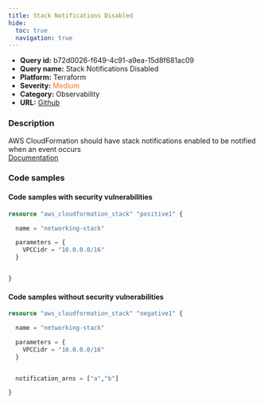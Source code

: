 ```yaml
---
title: Stack Notifications Disabled
hide:
  toc: true
  navigation: true
---
```


<style>
  .highlight .hll {
    background-color: #ff171742;
  }
  .md-content {
    max-width: 1100px;
    margin: 0 auto;
  }
</style>

-   **Query id:** b72d0026-f649-4c91-a9ea-15d8f681ac09
-   **Query name:** Stack Notifications Disabled
-   **Platform:** Terraform
-   **Severity:** <span style="color:#ff7213">Medium</span>
-   **Category:** Observability
-   **URL:** [Github](https://github.com/Checkmarx/kics/tree/master/assets/queries/terraform/aws/stack_notifications_disabled)

### Description
AWS CloudFormation should have stack notifications enabled to be notified when an event occurs<br>
[Documentation](https://registry.terraform.io/providers/hashicorp/aws/latest/docs/resources/cloudformation_stack)

### Code samples
#### Code samples with security vulnerabilities
```tf title="Positive test num. 1 - tf file" hl_lines="1"
resource "aws_cloudformation_stack" "positive1" {

  name = "networking-stack"

  parameters = {
    VPCCidr = "10.0.0.0/16"
  }


}
```


#### Code samples without security vulnerabilities
```tf title="Negative test num. 1 - tf file"
resource "aws_cloudformation_stack" "negative1" {

  name = "networking-stack"

  parameters = {
    VPCCidr = "10.0.0.0/16"
  }


  notification_arns = ["a","b"]

}
```

